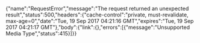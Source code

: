 {"name":"RequestError","message":"The request returned an unexpected result","status":500,"headers":{"cache-control":"private, must-revalidate, max-age=0","date":"Tue, 19 Sep 2017 04:21:16 GMT","expires":"Tue, 19 Sep 2017 04:21:17 GMT"},"body":{"link":{},"errors":[{"message":"Unsupported Media Type","status":415}]}}